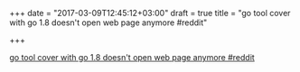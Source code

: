 +++
date = "2017-03-09T12:45:12+03:00"
draft = true
title = "go tool cover with go 1.8 doesn't open web page anymore  #reddit"

+++

<p><a href="https://t.co/yZSUAXaIxg">go tool cover with go 1.8 doesn't open web page anymore  #reddit</a></p>
